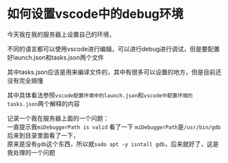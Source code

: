 # 如何设置vscode中的debug环境 

今天我在我的服务器上设置自己的环境，  

不同的语言都可以使用vscode进行编辑，可以进行debug进行调试，但是要配置好launch.json和tasks.json两个文件  

其中tasks.json应该是用来编译文件的，其中有很多可以设置的地方，但是目前还没有完全搞懂  

其中具体看法参照`vscode配置环境中的launch.json`和`vscode中配置环境的tasks.json`两个解释的内容

记录一个我在服务器上面的一个问题：  
一直提示我`miDebuggerPath is valid` 看了一下 `miDebuggerPath`是`/usr/bin/gdb`后来到目录里面看了一下，  
原来是没有`gdb`这个东西，所以就`sudo apt -y isntall gdb`，后来就好了，这是我处理的一个问题
